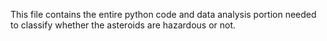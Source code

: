 This file contains the entire python code and data analysis portion needed to classify whether the asteroids are hazardous or not.
